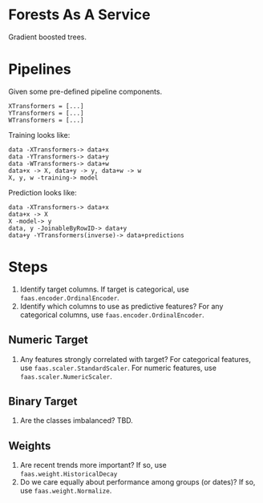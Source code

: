 # Forests As A Service
Gradient boosted trees.


# Pipelines
Given some pre-defined pipeline components.
```
XTransformers = [...]
YTransformers = [...]
WTransformers = [...]
```

Training looks like:
```
data -XTransformers-> data+x
data -YTransformers-> data+y
data -WTransformers-> data+w
data+x -> X, data+y -> y, data+w -> w
X, y, w -training-> model
```

Prediction looks like:
```
data -XTransformers-> data+x
data+x -> X
X -model-> y
data, y -JoinableByRowID-> data+y
data+y -YTransformers(inverse)-> data+predictions
```

# Steps
1. Identify target columns. If target is categorical, use `faas.encoder.OrdinalEncoder`.
2. Identify which columns to use as predictive features? For any categorical columns, use 
`faas.encoder.OrdinalEncoder`.

## Numeric Target
1. Any features strongly correlated with target? For categorical features, use
`faas.scaler.StandardScaler`. For numeric features, use `faas.scaler.NumericScaler`.

## Binary Target
1. Are the classes imbalanced? TBD.

## Weights
1. Are recent trends more important? If so, use `faas.weight.HistoricalDecay`
2. Do we care equally about performance among groups (or dates)? If so, use `faas.weight.Normalize`.
